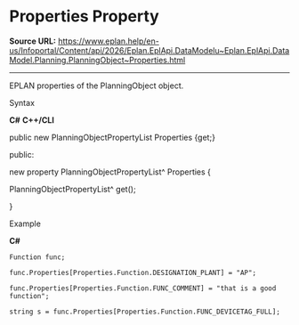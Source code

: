 # Properties Property

**Source URL:** https://www.eplan.help/en-us/Infoportal/Content/api/2026/Eplan.EplApi.DataModelu~Eplan.EplApi.DataModel.Planning.PlanningObject~Properties.html

---

EPLAN properties of the PlanningObject object.

Syntax

**C#**
**C++/CLI**


public new PlanningObjectPropertyList Properties {get;}

public:

new property PlanningObjectPropertyList^ Properties {

   PlanningObjectPropertyList^ get();

}


Example

**C#**

```
Function func;

func.Properties[Properties.Function.DESIGNATION_PLANT] = "AP";

func.Properties[Properties.Function.FUNC_COMMENT] = "that is a good function";

string s = func.Properties[Properties.Function.FUNC_DEVICETAG_FULL];
```
